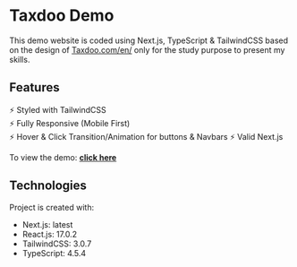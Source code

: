 # Taxdoo Demo

This demo website is coded using Next.js, TypeScript & TailwindCSS based on the design of [Taxdoo.com/en/](https://www.taxdoo.com/en) only for the study purpose to present my skills.


## Features

⚡️ Styled with TailwindCSS\
⚡️ Fully Responsive (Mobile First)\
⚡️ Hover & Click Transition/Animation for buttons & Navbars
⚡️ Valid Next.js

To view the demo: **[click here](https://natsukiyamaguchi.com/)**

## Technologies

Project is created with:
* Next.js: latest
* React.js: 17.0.2
* TailwindCSS: 3.0.7
* TypeScript: 4.5.4

